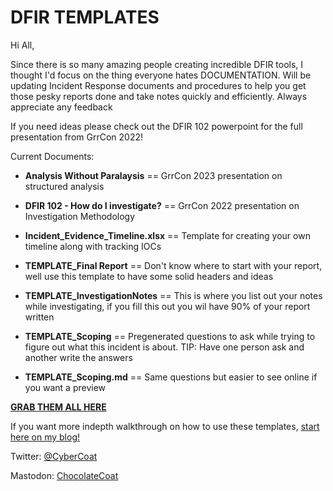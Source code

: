 # DFIR TEMPLATES

Hi All,

Since there is so many amazing people creating incredible DFIR tools, I thought I'd focus on the thing everyone hates DOCUMENTATION. Will be updating Incident Response documents
and procedures to help you get those pesky reports done and take notes quickly and efficiently. Always appreciate any feedback

If you need ideas please check out the DFIR 102 powerpoint for the full presentation from GrrCon 2022!

Current Documents:

* **Analysis Without Paralaysis** == GrrCon 2023 presentation on structured analysis

* **DFIR 102 - How do I investigate?** == GrrCon 2022 presentation on Investigation Methodology

* **Incident_Evidence_Timeline.xlsx** == Template for creating your own timeline along with tracking IOCs

* **TEMPLATE_Final Report** == Don't know where to start with your report, well use this template to have some solid headers and ideas

* **TEMPLATE_InvestigationNotes** == This is where you list out your notes while investigating, if you fill this out you wil have 90% of your report written

* **TEMPLATE_Scoping** == Pregenerated questions to ask while trying to figure out what this incident is about. TIP: Have one person ask and another write the answers

* **TEMPLATE_Scoping.md** == Same questions but easier to see online if you want a preview



[**GRAB THEM ALL HERE**](https://github.com/chocolatecoat/DFIR-Templates/releases/download/v1.0.0/DFIR_Templates.zip)


If you want more indepth walkthrough on how to use these templates, [start here on my blog!](https://chocolatecoat4n6.com/2022/10/27/investigation-framework-1-scoping/)

Twitter: [@CyberCoat](https://twitter.com/CyberCoat)

Mastodon: [ChocolateCoat](@ChocolateCoat@infosec.exchange)
